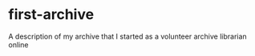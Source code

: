 # first-archive
A description  of my archive that I started as a volunteer archive librarian online
